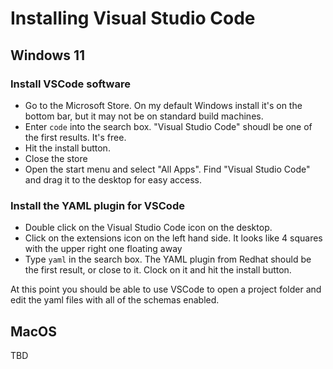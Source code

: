 # Installing Visual Studio Code

## Windows 11

### Install VSCode software

* Go to the Microsoft Store.  On my default Windows install it's on the bottom 
bar, but it may not be on standard build machines.
* Enter `code` into the search box.  "Visual Studio Code" shoudl be one of the
first results.  It's free.
* Hit the install button.
* Close the store
* Open the start menu and select "All Apps".  Find "Visual Studio Code" and
drag it to the desktop for easy access.


### Install the YAML plugin for VSCode
* Double click on the Visual Studio Code icon on the desktop.
* Click on the extensions icon on the left hand side. It looks like 4 squares 
with the upper right one floating away
* Type `yaml` in the search box.  The YAML plugin from Redhat should be the
first result, or close to it.  Clock on it and hit the install button.

At this point you should be able to use VSCode to open a project folder and edit
the yaml files with all of the schemas enabled.


## MacOS
TBD